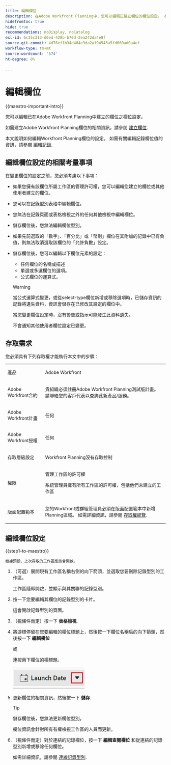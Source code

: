 ```yaml
---
title: 編輯欄位
description: 在Adobe Workfront Planning中，您可以編輯已建立欄位的欄位設定。 本文說明如何編輯Workfront Planning欄位的設定。
hidefromtoc: true
hide: true
recommendations: noDisplay, noCatalog
exl-id: 6c35c313-d6ed-428b-b70d-2ea242da4e8f
source-git-commit: 4d76ef1b34d484e3da2af94543a5fd660ad0a4ef
workflow-type: tm+mt
source-wordcount: '574'
ht-degree: 0%

---
```


<!--update the metadata with real information when making this available in TOC and in the left nav-->

<!---
title: Edit foelds
description: In Adobe Maestro, you can edit the field settings for fields that are already created.
hidefromtoc: yes
hide: yes
author: Alina
feature: (*******************WE NEED A NEW ONE*******************)
role: User, Administrator (************is this right???************)
recommendations: noDisplay, noCatalog
--->

# 編輯欄位

{{maestro-important-intro}}

您可以編輯已在Adobe Workfront Planning中建立的欄位之欄位設定。

如需建立Adobe Workfront Planning欄位的相關資訊，請參閱 [建立欄位](../fields/create-fields.md).

本文說明如何編輯Workfront Planning欄位的設定。 如需有關編輯記錄欄位值的資訊，請參閱 [編輯記錄](/help/quicksilver/maestro/records/edit-records.md).

## 編輯欄位設定的相關考量事項

在變更欄位的設定之前，您必須考慮以下事項：

* 如果您擁有該欄位所屬工作區的管理許可權，您可以編輯您建立的欄位或其他使用者建立的欄位。
* 您可以在記錄型別表格中編輯欄位。
* 您無法在記錄頁面或表格檢視之外的任何其他檢視中編輯欄位。
* 儲存欄位後，您無法編輯欄位型別。
* 如果先前選取的「數字」、「百分比」或「幣別」欄位在其附加的記錄中已有負值，則無法取消選取該欄位的「允許負數」設定。
* 儲存欄位後，您可以編輯以下欄位元素的設定：

   * 任何欄位的名稱或描述
   * 單選或多選欄位的選項。
   * 公式欄位的運算式。

  >[!WARNING]
  >
  >當公式運算式變更，或從select-type欄位新增或移除選項時，已儲存資訊的記錄將遺失資料，資訊會儲存在已修改其設定的欄位中。
  >
  >當您變更欄位設定時，沒有警告或指示可能發生此資料遺失。
  >
  >不會通知其他使用者欄位設定已變更。

<!--this is not yet true, but it might come later:
* You can deselect Allow negative numbers option from a Number, Percentage, or Currency field after you save the field. 
-->

## 存取需求

您必須具有下列存取權才能執行本文中的步驟：

<table style="table-layout:auto">
 <col>
 </col>
 <col>
 </col>
 <tbody>
    <tr>
<tr>
<td>
   <p> 產品</p> </td>
   <td>
   <p> Adobe Workfront</p> </td>
  </tr>  
 <td role="rowheader"><p>Adobe Workfront合約</p></td>
   <td>
<p>貴組織必須註冊Adobe Workfront Planning測試版計畫。 請聯絡您的客戶代表以查詢此新產品/服務。 </p>
   </td>
  </tr>
  <tr>
   <td role="rowheader"><p>Adobe Workfront計畫</p></td>
   <td>
<p>任何</p>
   </td>
  </tr>
  <tr>
   <td role="rowheader"><p>Adobe Workfront授權</p></td>
   <td>
   <p>任何</p> 
  </td>
  </tr>

<tr>
   <td role="rowheader"><p>存取層級設定</p></td>
   <td> <p>Workfront Planning沒有存取控制</p>  
</td>
  </tr>

<tr>
   <td role="rowheader"><p>權限</p></td>
   <td> <p>管理工作區的許可權</a> </p>  
   <p>系統管理員擁有所有工作區的許可權，包括他們未建立的工作區</p>
</td>
  </tr>
<tr>
   <td role="rowheader"><p>版面配置範本</p></td>
   <td> <p>您的Workfront或群組管理員必須在版面配置範本中新增Planning區域。 如需詳細資訊，請參閱 <a href="../access/access-overview.md">存取權總覽</a>. </p>  
</td>
  </tr>

</tbody>
</table>

<!--Maybe enable this at GA - but Maestro is not supposed to have Access controls in the Workfront Access Level: 
>[!NOTE]
>
>If you don't have access, ask your Workfront administrator if they set additional restrictions in your access level. For information on how a Workfront administrator can change your access level, see [Create or modify custom access levels](../administration-and-setup/add-users/configure-and-grant-access/create-modify-access-levels.md). -->

## 編輯欄位設定

{{step1-to-maestro}}

    根據預設，上次存取的工作區應該會開啟。

1. （可選）展開現有工作區名稱右側的向下箭頭，並選取您要刪除記錄型別的工作區。

   工作區隨即開啟，並顯示與其關聯的記錄型別。
1. 按一下您要編輯其欄位的記錄型別的卡片。

   這會開啟記錄型別的頁面。
1. （視條件而定）按一下 **表格檢視**.
1. 將游標停留在您要編輯的欄位標題上，然後按一下欄位名稱后的向下箭頭，然後按一下 **編輯欄位**

   或

   連按兩下欄位的欄標題。

   ![](assets/arrow-menu-after-name-of-field-in-table-header-highlighted.png)

1. 更新欄位的相關資訊，然後按一下 **儲存**.

   <!--insert screen shot when finalized-->

   >[!TIP]
   >
   >儲存欄位後，您無法更新欄位型別。

   欄位資訊會針對所有有權檢視工作區的人員而更新。

   <!--After the release of the RTBE for field configurations, replace the tip with this:

    >[!TIP]
    >
    >* You cannot update the field type after the field is saved.
    >
    >* When you modify field configurations (field options or formula expressions), records that already contain information in the modified fields will update their values in real-time. There is no warning and no audit log for the value changes triggered by field configuration changes. All users who view the fields will immediately see the new values with the modifications. 
    -->


1. （視條件而定）對於連結的記錄欄位，按一下 **編輯查閱欄位** 和從連結的記錄型別新增或移除任何欄位。

   如需詳細資訊，請參閱 [連線記錄型別](../architecture/connect-record-types.md).
